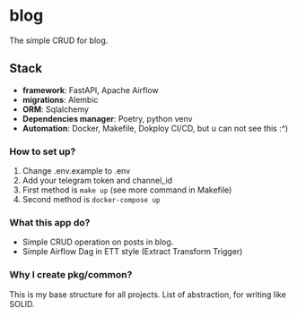 # blog

The simple CRUD for blog.

## Stack

- **framework**: FastAPI, Apache Airflow
- **migrations**: Alembic
- **ORM**: Sqlalchemy
- **Dependencies manager**: Poetry, python venv
- **Automation**: Docker, Makefile, Dokploy CI/CD, but u can not see this :^)

### How to set up?
1) Change .env.example to .env
2) Add your telegram token and channel_id 
3) First method is `make up` (see more command in Makefile)
4) Second method is `docker-compose up`

### What this app do?

- Simple CRUD operation on posts in blog.
- Simple Airflow Dag in ETT style (Extract Transform Trigger)

### Why I create pkg/common?

This is my base structure for all projects. 
List of abstraction, for writing like SOLID.




